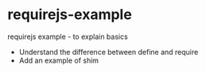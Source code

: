 # requirejs-example

requirejs example - to explain basics

- Understand the difference between define and require
- Add an example of shim

